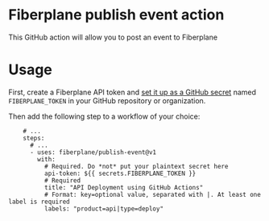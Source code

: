# Fiberplane publish event action

This GitHub action will allow you to post an event to Fiberplane

# Usage

First, create a Fiberplane API token and [set it up as a GitHub secret][0] 
named `FIBERPLANE_TOKEN` in your GitHub repository or organization.

Then add the following step to a workflow of your choice:

```
    # ...
    steps:
      # ...
      - uses: fiberplane/publish-event@v1
        with:
          # Required. Do *not* put your plaintext secret here
          api-token: ${{ secrets.FIBERPLANE_TOKEN }}
          # Required
          title: "API Deployment using GitHub Actions"
          # Format: key=optional value, separated with |. At least one label is required
          labels: "product=api|type=deploy"
```

[0]: https://docs.github.com/en/actions/security-guides/encrypted-secrets#creating-encrypted-secrets-for-a-repository
